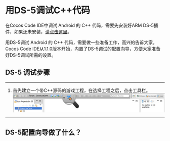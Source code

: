 # 用DS-5调试C++代码

在Cocos Code IDE中调试 Android 的 C++ 代码，需要先安装好ARM DS-5插件，如果还未安装，[请点击这里](../zh.md)。

用DS-5调试 Android 的 C++ 代码，需要做一些准备工作，高兴的告诉大家，Cocos Code IDE从1.1.0版本开始，内置了DS-5调试的配置向导，方便大家准备好DS-5调试所需的设置。

## DS-5 调试步骤

-------
1. 首先建立一个带C++源码的游戏工程，在选择工程之后，点击工具栏。   
![](./res/ds-5-config-button.jpg)

----------

## DS-5配置向导做了什么？

